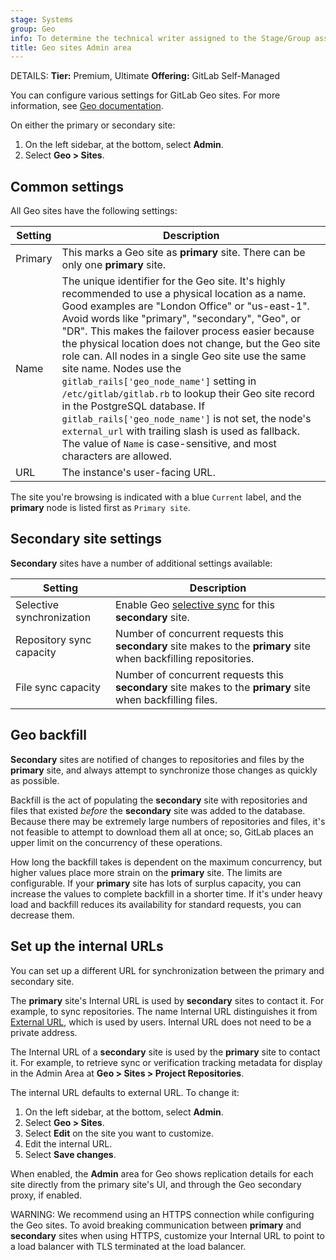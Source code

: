 ```yaml
---
stage: Systems
group: Geo
info: To determine the technical writer assigned to the Stage/Group associated with this page, see https://handbook.gitlab.com/handbook/product/ux/technical-writing/#assignments
title: Geo sites Admin area
---
```


DETAILS:
**Tier:** Premium, Ultimate
**Offering:** GitLab Self-Managed

You can configure various settings for GitLab Geo sites. For more information, see
[Geo documentation](geo/index.md).

On either the primary or secondary site:

1. On the left sidebar, at the bottom, select **Admin**.
1. Select **Geo > Sites**.

## Common settings

All Geo sites have the following settings:

| Setting | Description |
| --------| ----------- |
| Primary | This marks a Geo site as **primary** site. There can be only one **primary** site. |
| Name    | The unique identifier for the Geo site. It's highly recommended to use a physical location as a name. Good examples are "London Office" or "us-east-1". Avoid words like "primary", "secondary", "Geo", or "DR". This makes the failover process easier because the physical location does not change, but the Geo site role can. All nodes in a single Geo site use the same site name. Nodes use the `gitlab_rails['geo_node_name']` setting in `/etc/gitlab/gitlab.rb` to lookup their Geo site record in the PostgreSQL database. If `gitlab_rails['geo_node_name']` is not set, the node's `external_url` with trailing slash is used as fallback. The value of `Name` is case-sensitive, and most characters are allowed. |
| URL     | The instance's user-facing URL. |

The site you're browsing is indicated with a blue `Current` label, and
the **primary** node is listed first as `Primary site`.

## Secondary site settings

**Secondary** sites have a number of additional settings available:

| Setting                   | Description |
|---------------------------|-------------|
| Selective synchronization | Enable Geo [selective sync](geo/replication/selective_synchronization.md) for this **secondary** site. |
| Repository sync capacity  | Number of concurrent requests this **secondary** site makes to the **primary** site when backfilling repositories. |
| File sync capacity        | Number of concurrent requests this **secondary** site makes to the **primary** site when backfilling files. |

## Geo backfill

**Secondary** sites are notified of changes to repositories and files by the **primary** site,
and always attempt to synchronize those changes as quickly as possible.

Backfill is the act of populating the **secondary** site with repositories and files that
existed *before* the **secondary** site was added to the database. Because there may be
extremely large numbers of repositories and files, it's not feasible to attempt to
download them all at once; so, GitLab places an upper limit on the concurrency of
these operations.

How long the backfill takes is dependent on the maximum concurrency, but higher
values place more strain on the **primary** site. The limits are configurable.
If your **primary** site has lots of surplus capacity,
you can increase the values to complete backfill in a shorter time. If it's
under heavy load and backfill reduces its availability for standard requests,
you can decrease them.

## Set up the internal URLs

You can set up a different URL for synchronization between the primary and secondary site.

The **primary** site's Internal URL is used by **secondary** sites to contact
it. For example, to sync repositories. The name Internal URL distinguishes it from
[External URL](https://docs.gitlab.com/omnibus/settings/configuration.html#configuring-the-external-url-for-gitlab),
which is used by users. Internal URL does not need to be a private address.

The Internal URL of a **secondary** site is used by the **primary** site to
contact it. For example, to retrieve sync or verification tracking metadata for
display in the Admin Area at **Geo > Sites > Project Repositories**.

The internal URL defaults to external URL. To change it:

1. On the left sidebar, at the bottom, select **Admin**.
1. Select **Geo > Sites**.
1. Select **Edit** on the site you want to customize.
1. Edit the internal URL.
1. Select **Save changes**.

When enabled, the **Admin** area for Geo shows replication details for each site directly
from the primary site's UI, and through the Geo secondary proxy, if enabled.

WARNING:
We recommend using an HTTPS connection while configuring the Geo sites. To avoid
breaking communication between **primary** and **secondary** sites when using
HTTPS, customize your Internal URL to point to a load balancer with TLS
terminated at the load balancer.

<!-- ## Troubleshooting

Include any troubleshooting steps that you can foresee. If you know beforehand what issues
one might have when setting this up, or when something is changed, or on upgrading, it's
important to describe those, too. Think of things that may go wrong and include them here.
This is important to minimize requests for support, and to avoid doc comments with
questions that you know someone might ask.

Each scenario can be a third-level heading, for example `### Getting error message X`.
If you have none to add when creating a doc, leave this section in place
but commented out to help encourage others to add to it in the future. -->
